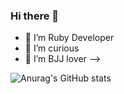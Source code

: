 ### Hi there 👋

- 🔭 I’m Ruby Developer
- 👾 I’m curious
- 🥋 I’m BJJ lover
-->

  
![Anurag's GitHub stats](https://github-readme-stats.vercel.app/api?username=danilogomes&show_icons=true&theme=transparent)
